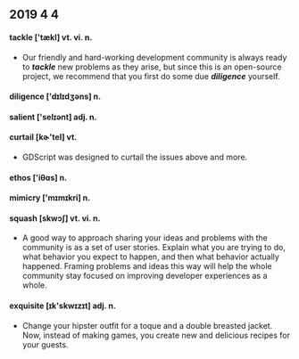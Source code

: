 ## 2019 4 4

#### tackle ['tækl] vt. vi. n.

- Our friendly and hard-working development community is always ready to ***tackle*** new problems as they arise, but since this is an open-source project, we recommend that you first do some due ***diligence*** yourself.

#### diligence ['dɪlɪdʒəns] n.

#### salient ['selɪənt] adj. n.

#### curtail [kɚ'tel] vt.

- GDScript was designed to curtail the issues above and more.

#### ethos ['iθɑs] n.

#### mimicry ['mɪmɪkri] n.

#### squash [skwɔʃ] vt. vi. n.

- A good way to approach sharing your ideas and problems with the community is as a set of user stories. Explain what you are trying to do, what behavior you expect to happen, and then what behavior actually happened. Framing problems and ideas this way will help the whole community stay focused on improving developer experiences as a whole.

#### exquisite [ɪk'skwɪzɪt] adj. n.

- Change your hipster outfit for a toque and a double breasted jacket. Now, instead of making games, you create new and delicious recipes for your guests.
